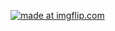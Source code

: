 <a href="https://imgflip.com/gif/2r2mtm"><img src="https://i.imgflip.com/2r2mtm.gif" title="made at imgflip.com"/></a>
